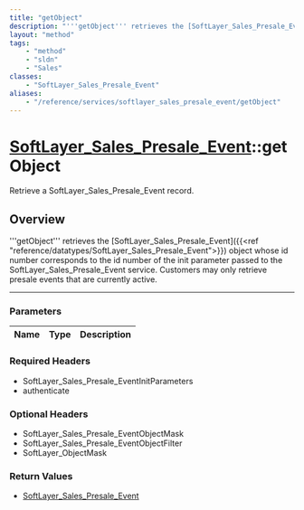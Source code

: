 ```yaml
---
title: "getObject"
description: "'''getObject''' retrieves the [SoftLayer_Sales_Presale_Event]({{<ref 'reference/datatypes/SoftLayer_Sales_Presale_Event'... "
layout: "method"
tags:
    - "method"
    - "sldn"
    - "Sales"
classes:
    - "SoftLayer_Sales_Presale_Event"
aliases:
    - "/reference/services/softlayer_sales_presale_event/getObject"
---
```

# [SoftLayer_Sales_Presale_Event](/reference/services/SoftLayer_Sales_Presale_Event)::getObject

Retrieve a SoftLayer_Sales_Presale_Event record.


## Overview 
'''getObject''' retrieves the [SoftLayer_Sales_Presale_Event]({{<ref "reference/datatypes/SoftLayer_Sales_Presale_Event">}}) object whose id number corresponds to the id number of the init parameter passed to the SoftLayer_Sales_Presale_Event service. Customers may only retrieve presale events that are currently active. 

-----

### Parameters 
|Name | Type | Description |
| --- | --- | --- |


### Required Headers
* SoftLayer_Sales_Presale_EventInitParameters
* authenticate


### Optional Headers
* SoftLayer_Sales_Presale_EventObjectMask
* SoftLayer_Sales_Presale_EventObjectFilter
* SoftLayer_ObjectMask

### Return Values
* <a href='/reference/datatypes/SoftLayer_Sales_Presale_Event'>SoftLayer_Sales_Presale_Event </a>




